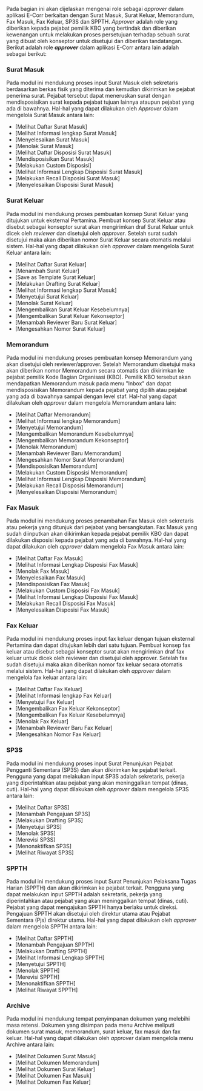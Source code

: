 Pada bagian ini akan dijelaskan mengenai role sebagai *approver* dalam aplikasi E-Corr berkaitan dengan Surat Masuk, Surat Keluar, Memorandum, Fax Masuk, Fax Keluar, SP3S dan SPPTH. _Approver_ adalah role yang diberikan kepada pejabat pemilik KBO yang bertindak dan diberikan kewenangan untuk melakukan proses persetujuan terhadap sebuah surat yang dibuat oleh konseptor untuk disetujui dan diberikan tandatangan.
Berikut adalah role _**approver**_ dalam aplikasi E-Corr antara lain adalah sebagai berikut:

### **Surat Masuk**

Pada modul ini mendukung proses input Surat Masuk oleh sekretaris berdasarkan berkas fisik yang diterima dan kemudian dikirimkan ke pejabat penerima surat. Pejabat tersebut dapat meneruskan surat dengan mendisposisikan surat kepada pejabat tujuan lainnya ataupun pejabat yang ada di bawahnya.
Hal-hal yang dapat dilakukan oleh *Approver* dalam mengelola Surat Masuk antara lain:

- [Melihat Daftar Surat Masuk]
- [Melihat Informasi lengkap Surat Masuk]
- [Menyelesaikan Surat Masuk]
- [Menolak Surat Masuk]
- [Melihat Daftar Disposisi Surat Masuk]
- [Mendisposisikan Surat Masuk]
- [Melakukan Custom Disposisi]
- [Melihat Informasi Lengkap Disposisi Surat Masuk]
- [Melakukan Recall Disposisi Surat Masuk]
- [Menyelesaikan Disposisi Surat Masuk]


### **Surat Keluar**

Pada modul ini mendukung proses pembuatan konsep Surat Keluar yang ditujukan untuk eksternal Pertamina. Pembuat konsep Surat Keluar atau disebut sebagai konseptor surat akan mengirimkan draf Surat Keluar untuk dicek oleh _reviewer_ dan disetujui oleh _approver_. Setelah surat sudah disetujui maka akan diberikan nomor Surat Keluar secara otomatis melalui sistem. 
Hal-hal yang dapat dilakukan oleh *approver* dalam mengelola Surat Keluar antara lain:

- [Melihat Daftar Surat Keluar]
- [Menambah Surat Keluar]
- [Save as Template Surat Keluar]
- [Melakukan Drafting Surat Keluar]
- [Melihat Informasi lengkap Surat Masuk]
- [Menyetujui Surat Keluar]
- [Menolak Surat Keluar]
- [Mengembalikan Surat Keluar Kesebelumnya]
- [Mengembalikan Surat Keluar Kekonseptor]
- [Menambah Reviewer Baru Surat Keluar]
- [Mengesahkan Nomor Surat Keluar]


### **Memorandum**

Pada modul ini mendukung proses pembuatan konsep Memorandum yang akan disetujui oleh reviewer/approver. Setelah Memorandum disetujui maka akan diberikan nomor Memorandum secara otomatis dan dikirimkan ke pejabat pemilik Kode Bagian Organisasi (KBO). Pemilik KBO tersebut akan mendapatkan Memorandum masuk pada menu "Inbox" dan dapat mendisposisikan Memorandum kepada pejabat yang dipilih atau pejabat yang ada di bawahnya sampai dengan level staf. 
Hal-hal yang dapat dilakukan oleh *approver* dalam mengelola Memorandum antara lain:

- [Melihat Daftar Memorandum]
- [Melihat Informasi lengkap Memorandum]
- [Menyetujui Memorandum]
- [Mengembalikan Memorandum Kesebelumnya]
- [Mengembalikan Memorandum Kekonseptor]
- [Menolak Memorandum]
- [Menambah Reviewer Baru Memorandum]
- [Mengesahkan Nomor Surat Memorandum]
- [Mendisposisikan Memorandum]
- [Melakukan Custom Disposisi Memorandum]
- [Melihat Informasi Lengkap Disposisi Memorandum]
- [Melakukan Recall Disposisi Memorandum]
- [Menyelesaikan Disposisi Memorandum]


### **Fax Masuk**

Pada modul ini mendukung proses penambahan Fax Masuk oleh sekretaris atau pekerja yang ditunjuk dari pejabat yang bersangkutan. Fax Masuk yang sudah diinputkan akan dikirimkan kepada pejabat pemilik KBO dan dapat dilakukan disposisi kepada pejabat yang ada di bawahnya. 
Hal-hal yang dapat dilakukan oleh *approver* dalam mengelola Fax Masuk antara lain:

- [Melihat Daftar Fax Masuk]
- [Melihat Informasi Lengkap Disposisi Fax Masuk]
- [Menolak Fax Masuk]
- [Menyelesaikan Fax Masuk]
- [Mendisposisikan Fax Masuk]
- [Melakukan Custom Disposisi Fax Masuk]
- [Melihat Informasi Lengkap Disposisi Fax Masuk]
- [Melakukan Recall Disposisi Fax Masuk]
- [Menyelesaikan Disposisi Fax Masuk]


### **Fax Keluar**

Pada modul ini mendukung proses input fax keluar dengan tujuan eksternal Pertamina dan dapat ditujukan lebih dari satu tujuan. Pembuat konsep fax keluar atau disebut sebagai konseptor surat akan mengirimkan draf fax keluar untuk dicek oleh reviewer dan disetujui oleh approver. Setelah fax sudah disetujui maka akan diberikan nomor fax keluar secara otomatis melalui sistem.
Hal-hal yang dapat dilakukan oleh *approver* dalam mengelola fax keluar antara lain:

- [Melihat Daftar Fax Keluar]
- [Melihat Informasi lengkap Fax Keluar]
- [Menyetujui Fax Keluar]
- [Mengembalikan Fax Keluar Kekonseptor]
- [Mengembalikan Fax Keluar Kesebelumnya]
- [Menolak Fax Keluar]
- [Menambah Reviewer Baru Fax Keluar]
- [Mengesahkan Nomor Fax Keluar]


### **SP3S**

Pada modul ini mendukung proses input Surat Penunjukan Pejabat Pengganti Sementara (SP3S) dan akan dikirimkan ke pejabat terkait. Pengguna yang dapat melakukan input SP3S adalah sekretaris, pekerja yang diperintahkan atau pejabat yang akan meninggalkan tempat (dinas, cuti). 
Hal-hal yang dapat dilakukan oleh *approver* dalam mengelola SP3S antara lain:

- [Melihat Daftar SP3S]
- [Menambah Pengajuan SP3S]
- [Melakukan Drafting SP3S]
- [Menyetujui SP3S]
- [Menolak SP3S]
- [Merevisi SP3S]
- [Menonaktifkan SP3S]
- [Melihat Riwayat SP3S]


### **SPPTH**

Pada modul ini mendukung proses input Surat Penunjukan Pelaksana Tugas Harian (SPPTH) dan akan dikirimkan ke pejabat terkait. Pengguna yang dapat melakukan input SPPTH adalah sekretaris, pekerja yang diperintahkan atau pejabat yang akan meninggalkan tempat (dinas, cuti). Pejabat yang dapat mengajukan SPPTH hanya berlaku untuk direksi. Pengajuan SPPTH akan disetujui oleh direktur utama atau Pejabat Sementara (Pjs) direktur utama.
Hal-hal yang dapat dilakukan oleh *approver* dalam mengelola SPPTH antara lain:

- [Melihat Daftar SPPTH]
- [Menambah Pengajuan SPPTH]
- [Melakukan Drafting SPPTH]
- [Melihat Informasi Lengkap SPPTH]
- [Menyetujui SPPTH]
- [Menolak SPPTH]
- [Merevisi SPPTH]
- [Menonaktifkan SPPTH]
- [Melihat Riwayat SPPTH]

### **Archive**

Pada modul ini mendukung tempat penyimpanan dokumen yang melebihi masa retensi. Dokumen yang disimpan pada menu Archive meliputi dokumen surat masuk, memorandum, surat keluar, fax masuk dan fax keluar.
Hal-hal yang dapat dilakukan oleh *approver* dalam mengelola menu Archive antara lain:

- [Melihat Dokumen Surat Masuk]
- [Melihat Dokumen Memorandum]
- [Melihat Dokumen Surat Keluar]
- [Melihat Dokumen Fax Masuk]
- [Melihat Dokumen Fax Keluar]